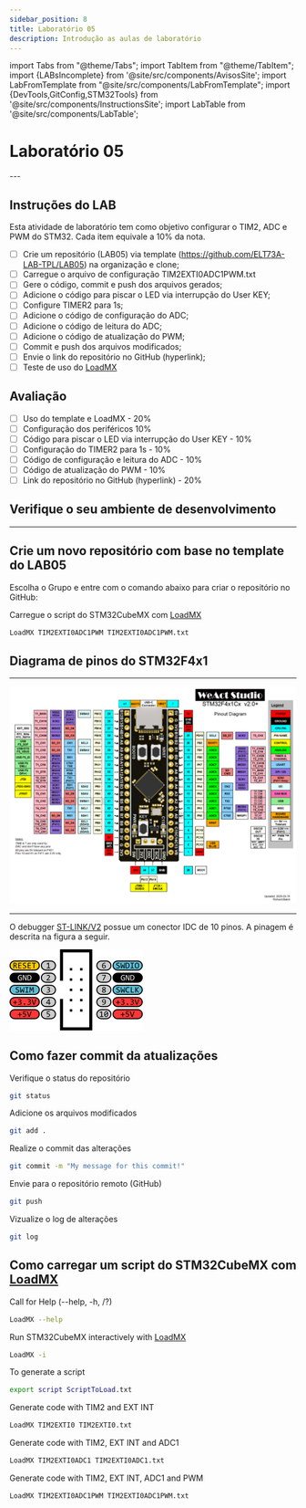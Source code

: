 ```yaml
---
sidebar_position: 8
title: Laboratório 05
description: Introdução as aulas de laboratório
---
```


import Tabs from "@theme/Tabs";
import TabItem from "@theme/TabItem";
import {LABsIncomplete} from '@site/src/components/AvisosSite';
import LabFromTemplate from "@site/src/components/LabFromTemplate";
import {DevTools,GitConfig,STM32Tools} from '@site/src/components/InstructionsSite';
import LabTable from '@site/src/components/LabTable';

# Laboratório 05

<!-- Aviso de que este conteúdo está em construção! -->
<LABsIncomplete />

<!-- Tabela com link para atividade, inicio, fim e descrição do LAB! -->
<div style={{ display: "flex", justifyContent: "center" }}>
  <LabTable index={5} internal={false} />
</div>
---

## Instruções do LAB

Esta atividade de laboratório tem como objetivo configurar o TIM2, ADC e PWM do STM32. Cada item equivale a 10% da nota.

- [ ] Crie um repositório (LAB05) via template (https://github.com/ELT73A-LAB-TPL/LAB05) na organização e clone;
- [ ] Carregue o arquivo de configuração TIM2EXTI0ADC1PWM.txt
- [ ] Gere o código, commit e push dos arquivos gerados;
- [ ] Adicione o código para piscar o LED via interrupção do User KEY;
- [ ] Configure TIMER2 para 1s;
- [ ] Adicione o código de configuração do ADC;
- [ ] Adicione o código de leitura do ADC;
- [ ] Adicione o código de atualização do PWM;
- [ ] Commit e push dos arquivos modificados;
- [ ] Envie o link do repositório no GitHub (hyperlink);
- [ ] Teste de uso do [LoadMX](/docs/loadmx)

## Avaliação
- [ ] Uso do template e LoadMX - 20%
- [ ] Configuração dos periféricos 10%
- [ ] Código para piscar o LED via interrupção do User KEY - 10%
- [ ] Configuração do TIMER2 para 1s - 10%
- [ ] Código de configuração e leitura do ADC - 10%
- [ ] Código de atualização do PWM - 10%
- [ ] Link do repositório no GitHub (hyperlink) - 20%
  
## Verifique o seu ambiente de desenvolvimento

<!-- List of Dev Tools -->
<DevTools />

<!-- Configure o git -->
<GitConfig />

---

<!-- List of STM32Cube Tools -->
<STM32Tools />

## Crie um novo repositório com base no template do LAB05

Escolha o Grupo e entre com o comando abaixo para criar o repositório no GitHub:

<!-- Gera instruções para criar o repositório no GitHub por grupo com base no template do laboratório. -->
<LabFromTemplate labNumber="LAB05" opts="-c" />

Carregue o script do STM32CubeMX com [LoadMX](/docs/loadmx)

```bash
LoadMX TIM2EXTI0ADC1PWM TIM2EXTI0ADC1PWM.txt
```

## Diagrama de pinos do STM32F4x1

---

![STM32F4x1 microcontroller pinout diagram;](/img/MiniSTM32F4x1/STM32F4x1_PinoutDiagram_RichardBalint.png)

---


O debugger [ST-LINK/V2](/docs/st-link) possue um conector IDC de 10 pinos. A pinagem é descrita na figura a seguir.

![ST-LINK/V2 Clone](/img/ST-LINK_V2_Clone_Header.png)


## Como fazer commit da atualizações
Verifique o status do repositório
```bash
git status
```
Adicione os arquivos modificados
```bash
git add .
```
Realize o commit das alterações
```bash
git commit -m "My message for this commit!"
```
Envie para o repositório remoto (GitHub)
```bash
git push
```
Vizualize o log de alterações
```bash
git log
```

## Como carregar um script do STM32CubeMX com [LoadMX](/docs/loadmx)

Call for Help (--help, -h, /?)

```bash
LoadMX --help
```

Run STM32CubeMX interactively with [LoadMX](/docs/loadmx)

```bash
LoadMX -i
```

To generate a script

```bash
export script ScriptToLoad.txt
```

Generate code with TIM2 and EXT INT
```bash
LoadMX TIM2EXTI0 TIM2EXTI0.txt
```

Generate code with  TIM2, EXT INT and ADC1
```bash
LoadMX TIM2EXTI0ADC1 TIM2EXTI0ADC1.txt
```

Generate code with TIM2, EXT INT, ADC1 and PWM
```bash
LoadMX TIM2EXTI0ADC1PWM TIM2EXTI0ADC1PWM.txt
```

